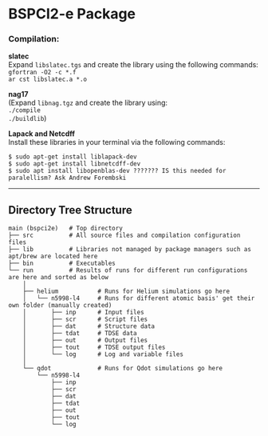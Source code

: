 # BSPCI2-e Package

### Compilation:
**slatec**  
  Expand `libslatec.tgs` and create the library using the following commands:  
  `gfortran -O2 -c *.f`  
  `ar cst libslatec.a *.o`
  
**nag17**  
  (Expand `libnag.tgz` and create the library using:  
  `./compile`  
  `./buildlib`)
  
**Lapack and Netcdff**  
  Install these libraries in your terminal via the following commands:  
  
```
$ sudo apt-get install liblapack-dev
$ sudo apt-get install libnetcdff-dev
$ sudo apt install libopenblas-dev ??????? IS this needed for paralellism? Ask Andrew Forembski 
```

---

## Directory Tree Structure

```plaintext
main (bspci2e)   # Top directory
├── src          # All source files and compilation configuration files
├── lib          # Libraries not managed by package managers such as apt/brew are located here
├── bin          # Executables
└── run          # Results of runs for different run configurations are here and sorted as below 
    │
    ├── helium           # Runs for Helium simulations go here
    │   └── n5998-l4     # Runs for different atomic basis' get their own folder (manually created)
    │       ├── inp      # Input files
    │       ├── scr      # Script files
    │       ├── dat      # Structure data
    │       ├── tdat     # TDSE data
    │       ├── out      # Output files
    │       ├── tout     # TDSE output files
    │       └── log      # Log and variable files
    │
    └── qdot             # Runs for Qdot simulations go here
        └── n5998-l4     
            ├── inp      
            ├── scr      
            ├── dat      
            ├── tdat     
            ├── out      
            ├── tout     
            └── log      






